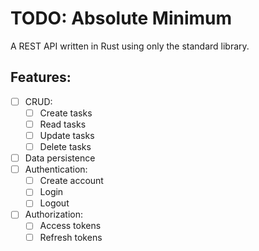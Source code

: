 # TODO: Absolute Minimum

A REST API written in Rust using only the standard library.

## Features:

- [ ] CRUD:
    - [ ] Create tasks
    - [ ] Read tasks
    - [ ] Update tasks
    - [ ] Delete tasks
- [ ] Data persistence
- [ ] Authentication:
    - [ ] Create account
    - [ ] Login
    - [ ] Logout
- [ ] Authorization:
    - [ ] Access tokens
    - [ ] Refresh tokens

